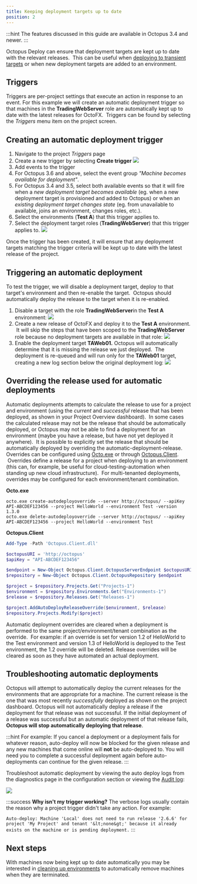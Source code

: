 ```yaml
---
title: Keeping deployment targets up to date
position: 2
---
```



:::hint
The features discussed in this guide are available in Octopus 3.4 and newer.
:::





Octopus Deploy can ensure that deployment targets are kept up to date with the relevant releases.  This can be useful when [deploying to transient targets](/docs/guides/elastic-and-transient-environments/deploying-to-transient-targets.md) or when new deployment targets are added to an environment.

## Triggers


Triggers are per-project settings that execute an action in response to an event. For this example we will create an automatic deployment trigger so that machines in the **TradingWebServer** role are automatically kept up to date with the latest releases for OctoFX.  Triggers can be found by selecting the *Triggers* menu item on the project screen.

## Creating an automatic deployment trigger

1. Navigate to the project *Triggers* page
2. Create a new trigger by selecting **Create trigger**
![](/docs/images/5669262/5865570.png)
3. Add events to the trigger
 1. For Octopus 3.6 and above, select the event group *"Machine becomes available for deployment"*.
 2. For Octopus 3.4 and 3.5, select both available events so that it will fire when a *new deployment target becomes available* (eg. when a new deployment target is provisioned and added to Octopus) or when an *existing deployment target changes state* (eg. from unavailable to available, joins an environment, changes roles, etc.).
4. Select the environments (**Test A**) that this trigger applies to.
5. Select the deployment target roles (**TradingWebServer**) that this trigger applies to.
![](/docs/images/5669262/5865705.png)



Once the trigger has been created, it will ensure that any deployment targets matching the trigger criteria will be kept up to date with the latest release of the project.

## Triggering an automatic deployment


To test the trigger, we will disable a deployment target, deploy to that target's environment and then re-enable the target.  Octopus should automatically deploy the release to the target when it is re-enabled.

1. Disable a target with the role **TradingWebServer**in the **Test A** environment:
![](/docs/images/5669262/5865573.png)
2. Create a new release of OctoFX and deploy it to the **Test A** environment.  It will skip the steps that have been scoped to the **TradingWebServer** role because no deployment targets are available in that role:
![](/docs/images/5669262/5865574.png)
3. Enable the deployment target **TAWeb01.** Octopus will automatically determine that it is missing the release we just deployed.  The deployment is re-queued and will run only for the **TAWeb01** target, creating a new log section below the original deployment log:
![](/docs/images/5669262/5865575.png)


## Overriding the release used for automatic deployments


Automatic deployments attempts to calculate the release to use for a project and environment (using the *current* and *successful* release that has been deployed, as shown in your Project Overview dashboard).  In some cases the calculated release may not be the release that should be automatically deployed, or Octopus may not be able to find a deployment for an environment (maybe you have a release, but have not yet deployed it anywhere).  It is possible to explicitly set the release that should be automatically deployed by overriding the automatic-deployment-release. Overrides can be configured using [Octo.exe](/docs/api-and-integration/octo.exe-command-line/index.md) or through [Octopus.Client](/docs/api-and-integration/octopus.client.md).  Overrides define a release for a project when deploying to an environment (this can, for example, be useful for cloud-testing-automation when standing up new cloud infrastructure).  For multi-tenanted deployments, overrides may be configured for each environment/tenant combination.




**Octo.exe**

```text
octo.exe create-autodeployoverride --server http://octopus/ --apiKey API-ABCDEF123456 --project HelloWorld --environment Test -version 1.3.0
octo.exe delete-autodeployoverride --server http://octopus/ --apiKey API-ABCDEF123456 --project HelloWorld --environment Test
```

**Octopus.Client**

```powershell
Add-Type -Path 'Octopus.Client.dll' 

$octopusURI = 'http://octopus'
$apiKey = "API-ABCDEF123456"

$endpoint = New-Object Octopus.Client.OctopusServerEndpoint $octopusURI, $apiKey
$repository = New-Object Octopus.Client.OctopusRepository $endpoint

$project = $repository.Projects.Get("Projects-1")
$environment = $repository.Environments.Get("Environments-1")
$release = $repository.Releases.Get("Releases-1")

$project.AddAutoDeployReleaseOverride($environment, $release)
$repository.Projects.Modify($project)
```





Automatic deployment overrides are cleared when a deployment is performed to the same project/environment/tenant combination as the override.  For example: if an override is set for version 1.2 of HelloWorld to the Test environment and version 1.3 of HelloWorld is deployed to the Test environment, the 1.2 override will be deleted. Release overrides will be cleared as soon as they have automated an actual deployment.

## Troubleshooting automatic deployments


Octopus will attempt to automatically deploy the current releases for the environments that are appropriate for a machine. The current release is the one that was most recently *successfully* deployed as shown on the project dashboard. Octopus will not automatically deploy a release if the deployment for that release was not successful. If the initial deployment of a release was successful but an automatic deployment of that release fails, **Octopus will stop automatically deploying that release**.




:::hint
For example: If you cancel a deployment or a deployment fails for whatever reason, auto-deploy will now be blocked for the given release and any new machines that come online will **not** be auto-deployed to. You will need you to complete a successful deployment again before auto-deployments can continue for the given release.
:::





Troubleshoot automatic deployment by viewing the auto deploy logs from the diagnostics page in the configuration section or viewing the [Audit log](http://docs.octopusdeploy.com/display/OD/Auditing):


![](/docs/images/5669262/5865582.png)

:::success
**Why isn&#39;t my trigger working?**
The verbose logs usually contain the reason why a project trigger didn't take any action. For example:


`Auto-deploy: Machine 'Local' does not need to run release '2.6.6' for project 'My Project' and tenant '&lt;none&gt;' because it already exists on the machine or is pending deployment.`
:::




## Next steps


With machines now being kept up to date automatically you may be interested in [cleaning up environments](/docs/guides/elastic-and-transient-environments/cleaning-up-environments.md) to automatically remove machines when they are terminated.

